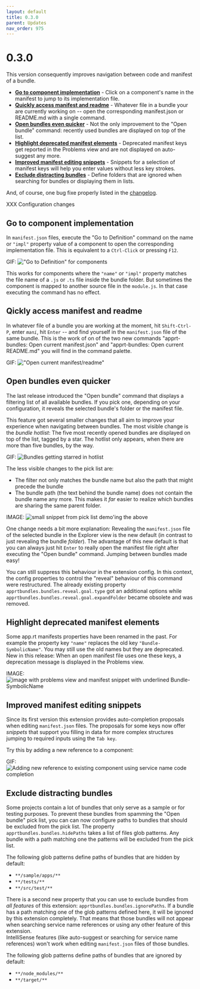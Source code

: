 ```yaml
---
layout: default
title: 0.3.0
parent: Updates
nav_order: 975
---
```

# 0.3.0

This version consequently improves navigation between code and manifest of a bundle.

* **[Go to component implementation](#go-to-component-implementation)** - Click on a component's name in the manifest to jump to its implementation file.
* **[Quickly access manifest and readme](#qickly-access-manifest-and-readme)** - Whatever file in a bundle your are currently working on -- open the corresponding manifest.json or README&#46;md with a single command.
* **[Open bundles even quicker](#open-bundles-even-quicker)** - Not the only improvement to  the "Open bundle" command: recently used bundles are displayed on top of the list.
* **[Highlight deprecated manifest elements](#highlight-deprecated-manifest-elements)** - Deprecated manifest keys get reported in the Problems view and are not displayed on auto-suggest any more. 
* **[Improved manifest editing snippets](#improved-manifest-editing-snippets)** - Snippets for a selection of manifest keys will help you enter values without less key strokes.
* **[Exclude distracting bundles](#exclude-distracting-bundles)** - Define folders that are ignored when searching for bundles or displaying them in lists. 

And, of course, one bug fixe properly listed in the [changelog](CHANGELOG.html).

XXX Configuration changes

## Go to component implementation

In `manifest.json` files, execute the "Go to Definition" command on the name or `"impl"` property value of a component to open the corresponding implementation file.
This is equivalent to a `Ctrl-Click` or pressing `F12`.

GIF: !["Go to Definition" for components](../images/updates/v0.3.0/ignore)

This works for components where the `"name"` or `"impl"` property matches the file name of a `.js` or `.ts` file inside the bundle folder.
But sometimes the component is mapped to another source file in the `module.js`.
In that case executing the command has no effect.

## Qickly access manifest and readme

In whatever file of a bundle you are working at the moment, hit `Shift-Ctrl-P`, enter _`mani`_, hit `Enter` -- and find yourself in the `manifest.json` file of the same bundle.
This is the work of on of the two new commands "apprt-bundles: Open current manifest.json" and "apprt-bundles: Open current README.md" you will find in the command palette.

GIF: !["Open current manifest/readme"](../images/updates/v0.3.0/ignore)


## Open bundles even quicker

The last release introduced the "Open bundle" command that displays a filtering list of all available bundles.
If you pick one, depending on your configuration, it reveals the selected bundle's folder or the manifest file.

This feature got several smaller changes that all aim to improve your experience when navigating between bundles.
The most visible change is the *bundle hotlist*: The five most recently opened bundles are displayed on top of the list, tagged by a star.
The hotlist only appears, when there are more than five bundles, by the way.

GIF: ![Bundles getting starred in hotlist](../images/updates/v0.3.0/ignore)

The less visible changes to the pick list are:
* The filter not only matches the bundle name but also the path that might precede the bundle
* The bundle path (the text behind the bundle name) does not contain the bundle name any more.
This makes it *far* easier to realize which bundles are sharing the same parent folder.

IMAGE: ![small snippet from pick list demo'ing the above ](../images/updates/v0.3.0/ignore)

One change needs a bit more explanation:
Revealing the `manifest.json` file of the selected bundle in the Explorer view is the new default (in contrast to just revealing the bundle *folder*).
The advantage of this new default is that you can always just hit `Enter` to really open the manifest file right after executing the "Open bundle" command.
Jumping between bundles made easy!

You can still suppress this behaviour in the extension config.
In this context, the config properties to control the "reveal" behaviour of this command were restructured.
The already existing property  `apprtbundles.bundles.reveal.goal.type` got an additional options while `apprtbundles.bundles.reveal.goal.expandFolder` became obsolete and was removed.

## Highlight deprecated manifest elements

Some app.rt manifests properties have been renamed in the past.
For example the property key `"name"` replaces the old key `"Bundle-SymbolicName"`. 
You may still use the old names but they are deprecated.
New in this release:
When an open manifest file uses one these keys, a deprecation message is displayed in the Problems view.

IMAGE: ![image with problems view and manifest snippet with underlined Bundle-SymbolicName](../images/updates/v0.3.0/ignore)

## Improved manifest editing snippets

Since its first version this extension provides auto-completion proposals when editing `manifest.json` files.
The proposals for some keys now offer *snippets* that support you filling in data for more complex structures jumping to required inputs using the `Tab key`.

Try this by adding a new reference to a component:

GIF: ![Adding new reference to existing component using service name code completion](../images/updates/v0.3.0/ignore)

## Exclude distracting bundles

Some projects contain a lot of bundles that only serve as a sample or for testing purposes.
To prevent these bundles from spamming the "Open bundle" pick list, you can can now configure paths to bundles that should be excluded from the pick list.
The property `apprtbundles.bundles.hidePaths` takes a list of files glob patterns.
Any bundle with a path matching one the patterns will be excluded from the pick list.

The following glob patterns define paths of bundles that are hidden by default:
* `**/sample/apps/**`
* `**/tests/**`
* `**/src/test/**`

There is a second new property that you can use to exclude bundles from *all features* of this extension: `apprtbundles.bundles.ignorePaths`.
If a bundle has a path matching one of the glob patterns defined here, it will be ignored by this extension completely.
That means that those bundles will not appear when searching service name references or using any other feature of this extension.   
IntelliSense features (like auto-suggest or searching for service name references) won't work when editing `manifest.json` files of those bundles.

The following glob patterns define paths of bundles that are ignored by default:
* `**/node_modules/**`
* `**/target/**`
